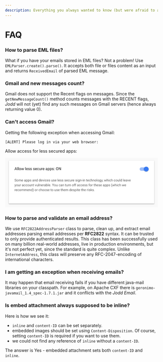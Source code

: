 ```yaml
---
description: Everything you always wanted to know (but were afraid to ask).
---
```


# FAQ

### How to parse EML files?

What if you have your emails stored in EML files? Not a problem! Use `EMLParser.create().parse()`. It accepts both file or files content as an input and returns `ReceivedEmail` of parsed EML message.

### Gmail and new messages count?

Gmail does not support the Recent flags on messages. Since the `getNewMessageCount()` method counts messages with the RECENT flags, _Jodd_ will not \(yet\) find any such messages on Gmail servers \(hence always returning value 0\).

### Can't access Gmail?

Getting the following exception when accessing Gmail:

```text
[ALERT] Please log in via your web browser:
```

Allow access for less secured apps:

![](.gitbook/assets/gmail-less.png)

### How to parse and validate an email address?

We use `RFC2822AddressParser` class to parse, clean up, and extract email addresses parsing email addresses per **RFC2822** syntax. It can be trusted to only provide authenticated results. This class has been successfully used on many billion real-world addresses, live in production environments, but it's not perfect yet, since the standard is quite complex. Unlike `InternetAddress`, this class will preserve any RFC-2047-encoding of international characters.

### I am getting an exception when receiving emails?

It may happen that email receiving fails if you have different java-mail libraries on your classpath. For example, on Apache CXF there is `geronimo-javamail_1.4_spec-1.7.1.jar` and it conflicts with the _Jodd_ _Email_.

### Is embed attachment always supposed to be inline?

Here is how we see it:

* `inline` and `content-ID` can be set separately.
* embedded images should be set using `Content-Disposition`. Of course, setting `content-ID` is required if you want to use them.
* we could not find any reference of `inline` without a `content-ID`.

The answer is Yes - embedded attachment sets both `content-ID` and `inline`.

